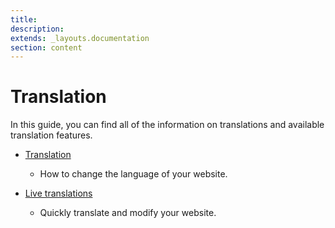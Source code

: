 ```yaml
---
title:
description:
extends: _layouts.documentation
section: content
---
```


# Translation

In this guide, you can find all of the information on translations and available translation features.


*   [Translation](/docs/translation-change-language-of-the-site)
      -    How to change the language of your website.

*   [Live translations](/docs/translation-live-translation)
    -    Quickly translate and modify your website.


 
